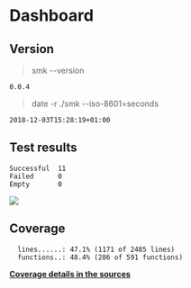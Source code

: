 Dashboard
=========

Version
-------
> smk --version

```
0.0.4
```

> date -r ./smk --iso-8601=seconds

```
2018-12-03T15:28:19+01:00
```

Test results
------------
```
Successful  11
Failed      0
Empty       0
```
![](img/tests.png)

Coverage
--------

```
  lines......: 47.1% (1171 of 2485 lines)
  functions..: 48.4% (286 of 591 functions)
```

[**Coverage details in the sources**](http://lionel.draghi.free.fr/smk/lcov/home/lionel/Proj/smk/src/index-sort-f.html)


